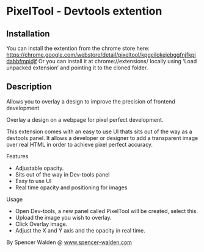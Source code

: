 # PixelTool - Devtools extention #

## Installation ##
You can install the extention from the chrome store here: https://chrome.google.com/webstore/detail/pixeltool/kpgeilokejebggfnjfkpidabbfmpidjf
Or you can install it at chrome://extensions/ locally using ‘Load unpacked extension’ and pointing it to the cloned folder.

## Description ##
Allows you to overlay a design to improve the precision of frontend development

Overlay a design on a webpage for pixel perfect development.

This extension comes with an easy to use UI thats sits out of the way as a devtools panel. It allows a developer or designer to add a transparent image over real HTML in order to achieve pixel perfect accuracy. 

Features

- Adjustable opacity.
- Sits out of the way in Dev-tools panel
- Easy to use UI
- Real time opacity and positioning for images

Usage

- Open Dev-tools, a new panel called PixelTool will be created, select this.
- Upload the image you wish to overlay.
- Click Overlay image.
- Adjust the X and Y axis and the opacity in real time.

By Spencer Walden @ www.spencer-walden.com